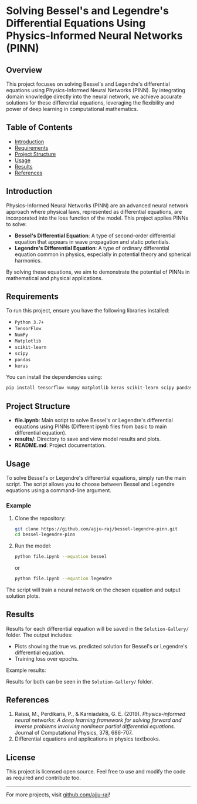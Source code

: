 
# Solving Bessel's and Legendre's Differential Equations Using Physics-Informed Neural Networks (PINN)

## Overview

This project focuses on solving Bessel's and Legendre's differential equations using Physics-Informed Neural Networks (PINN). By integrating domain knowledge directly into the neural network, we achieve accurate solutions for these differential equations, leveraging the flexibility and power of deep learning in computational mathematics.

## Table of Contents

- [Introduction](#introduction)
- [Requirements](#requirements)
- [Project Structure](#project-structure)
- [Usage](#usage)
- [Results](#results)
- [References](#references)

## Introduction

Physics-Informed Neural Networks (PINN) are an advanced neural network approach where physical laws, represented as differential equations, are incorporated into the loss function of the model. This project applies PINNs to solve:

- **Bessel's Differential Equation**: A type of second-order differential equation that appears in wave propagation and static potentials.
- **Legendre's Differential Equation**: A type of ordinary differential equation common in physics, especially in potential theory and spherical harmonics.

By solving these equations, we aim to demonstrate the potential of PINNs in mathematical and physical applications.

## Requirements

To run this project, ensure you have the following libraries installed:

- `Python 3.7+`
- `TensorFlow`
- `NumPy`
- `Matplotlib`
- `scikit-learn`
- `scipy`
- `pandas`
- `keras`

You can install the dependencies using:

```bash
pip install tensorflow numpy matplotlib keras scikit-learn scipy pandas
```

## Project Structure

- **file.ipynb**: Main script to solve Bessel's or Legendre's differential equations using PINNs (Different ipynb files from basic to main differential equation).
- **results/**: Directory to save and view model results and plots.
- **README.md**: Project documentation.

## Usage

To solve Bessel's or Legendre's differential equations, simply run the main script. The script allows you to choose between Bessel and Legendre equations using a command-line argument.

### Example

1. Clone the repository:
   ```bash
   git clone https://github.com/ajju-raj/bessel-legendre-pinn.git
   cd bessel-legendre-pinn
   ```

2. Run the model:
   ```bash
   python file.ipynb --equation bessel
   ```
   or
   ```bash
   python file.ipynb --equation legendre
   ```

The script will train a neural network on the chosen equation and output solution plots.

## Results

Results for each differential equation will be saved in the `Solution-Gallery/` folder. The output includes:

- Plots showing the true vs. predicted solution for Bessel's or Legendre's differential equation.
- Training loss over epochs.

Example results:

Results for both can be seen in the `Solution-Gallery/` folder.

## References

1. Raissi, M., Perdikaris, P., & Karniadakis, G. E. (2019). *Physics-informed neural networks: A deep learning framework for solving forward and inverse problems involving nonlinear partial differential equations*. Journal of Computational Physics, 378, 686-707.
2. Differential equations and applications in physics textbooks.

## License

This project is licensed open source. Feel free to use and modify the code as required and contribute too.

---

For more projects, visit [github.com/ajju-raj](ajju-raj)!
